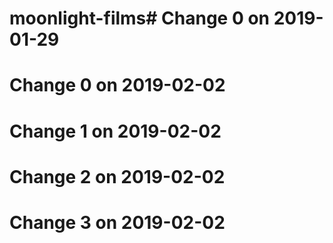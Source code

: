 # moonlight-films# Change 0 on 2019-01-29
# Change 0 on 2019-02-02
# Change 1 on 2019-02-02
# Change 2 on 2019-02-02
# Change 3 on 2019-02-02
